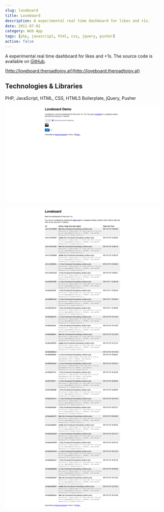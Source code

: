 ```yaml
---
slug: loveboard
title: Loveboard
description: A experimental real time dashboard for likes and +1s.
date: 2011-07-01
category: Web App
tags: [php, javascript, html, css, jquery, pusher]
active: false
---
```


A experimental real time dashboard for likes and +1s. The source code is available on [GitHub](http://github.com/florianeckerstorfer/loveboard).

[http://loveboard.theroadtojoy.at](http://loveboard.theroadtojoy.at)

## Technologies &amp; Libraries

PHP, JavaScript, HTML, CSS, HTML5 Boilerplate, jQuery, Pusher

![Screenshot of the watched site](./loveboard-1.png)

![Screenshot of the dashboard](./loveboard-2.png)
